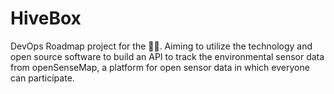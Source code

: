 # HiveBox
DevOps Roadmap project for the 🐝🐝. Aiming to utilize the technology and open source software to build an API to track the environmental sensor data from openSenseMap, a platform for open sensor data in which everyone can participate.
